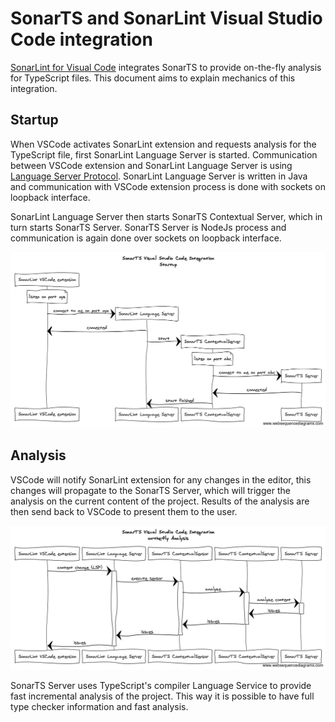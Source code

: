 # SonarTS and SonarLint Visual Studio Code integration

[SonarLint for Visual Code](https://www.sonarlint.org/vscode/index.html) integrates SonarTS to provide on-the-fly 
analysis for TypeScript files. This document aims to explain mechanics of this integration.

## Startup

When VSCode activates SonarLint extension and requests analysis for the TypeScript file, first SonarLint Language Server 
is started. Communication between VSCode extension and SonarLint Language Server is using 
[Language Server Protocol](https://microsoft.github.io/language-server-protocol/). SonarLint Language Server is written 
in Java and communication with VSCode extension process is done with sockets on loopback interface.   

SonarLint Language Server then starts SonarTS Contextual Server, which in turn starts SonarTS Server. SonarTS Server is 
NodeJs process and communication is again done over sockets on loopback interface.  

![Startup](sonarts_vscode_startup.png)


## Analysis

VSCode will notify SonarLint extension for any changes in the editor, this changes will propagate to the SonarTS Server,
which will trigger the analysis on the current content of the project. Results of the analysis are then send back to
VSCode to present them to the user.

![Analysis](sonarts_vscode_analysis.png)

SonarTS Server uses TypeScript's compiler Language Service to provide fast incremental analysis of the project. This way
it is possible to have full type checker information and fast analysis.  
